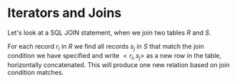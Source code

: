 # Iterators and Joins

Let's look at a SQL JOIN statement, when we join two tables $R$ and $S$.  

For each record $r_i$ in $R$ we find all records $s_j$ in $S$ that match the join condition we have specified and write $< r_i , s_j >$ as a new row in the table, horizontally concatenated. This will produce one new relation based on join condition matches.

